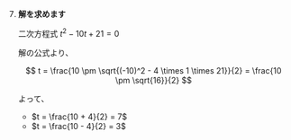 7. **解を求めます**

   二次方程式  $t^2 - 10t + 21 = 0$

   解の公式より、

   $$
   t = \frac{10 \pm \sqrt{(-10)^2 - 4 \times 1 \times 21}}{2} = \frac{10 \pm \sqrt{16}}{2}
   $$

   よって、

   -  $t = \frac{10 + 4}{2} = 7$
   -  $t = \frac{10 - 4}{2} = 3$